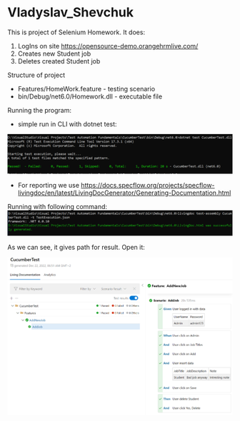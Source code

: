 # Vladyslav_Shevchuk

This is project of Selenium Homework.
It does:
1. LogIns on site https://opensource-demo.orangehrmlive.com/
2. Creates new Student job
3. Deletes created Student job

Structure of project
- Features/HomeWork.feature - testing scenario
- bin/Debug/net6.0/Homework.dll - executable file

Running the program:
- simple run in CLI with dotnet test:

![image](https://github.com/DDarel/Vladyslav_Shevchuk_Selenium/blob/main/Screenshots/test.PNG?raw=true)

- For reporting we use https://docs.specflow.org/projects/specflow-livingdoc/en/latest/LivingDocGenerator/Generating-Documentation.html

Running with following command:
![image](https://github.com/DDarel/Vladyslav_Shevchuk_Selenium/blob/main/Screenshots/repo.PNG?raw=true)

As we can see, it gives path for result.
Open it:

![image](https://github.com/DDarel/Vladyslav_Shevchuk_Selenium/blob/main/Screenshots/html.PNG?raw=true)
